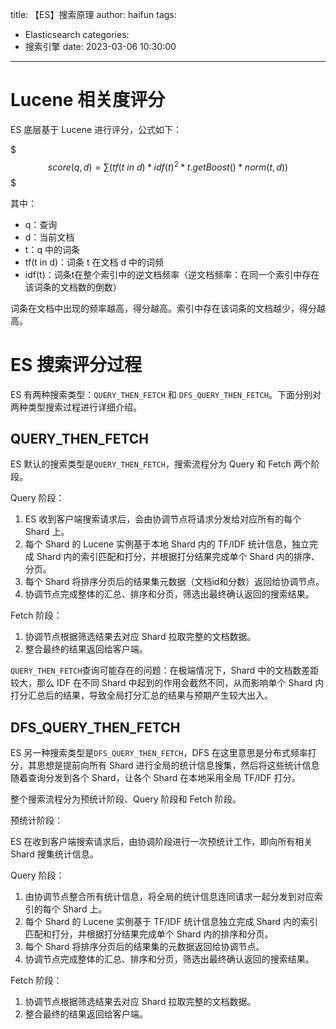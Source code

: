 title: 【ES】搜索原理
author: haifun
tags:
  - Elasticsearch
categories:
  - 搜索引擎
date: 2023-03-06 10:30:00

---

# Lucene 相关度评分

ES 底层基于 Lucene 进行评分，公式如下：

$$$
score(q,d) = \sum \lparen tf(t \ in \ d) * idf(t) ^2 * t.getBoost() * norm(t,d) \rparen
$$$

其中：

*   q：查询
*   d：当前文档
*   t：q 中的词条
*   tf(t in d)：词条 t 在文档 d 中的词频
*   idf(t)：词条t在整个索引中的逆文档频率（逆文档频率：在同一个索引中存在该词条的文档数的倒数）

词条在文档中出现的频率越高，得分越高。索引中存在该词条的文档越少，得分越高。

# ES 搜索评分过程

ES 有两种搜索类型：`QUERY_THEN_FETCH` 和 `DFS_QUERY_THEN_FETCH`。下面分别对两种类型搜索过程进行详细介绍。

## QUERY\_THEN\_FETCH

ES 默认的搜索类型是`QUERY_THEN_FETCH`，搜索流程分为 Query 和 Fetch 两个阶段。

Query 阶段：

1.  ES 收到客户端搜索请求后，会由协调节点将请求分发给对应所有的每个 Shard 上。
2.  每个 Shard 的 Lucene 实例基于本地 Shard 内的 TF/IDF 统计信息，独立完成 Shard 内的索引匹配和打分，并根据打分结果完成单个 Shard 内的排序、分页。
3.  每个 Shard 将排序分页后的结果集元数据（文档id和分数）返回给协调节点。
4.  协调节点完成整体的汇总、排序和分页，筛选出最终确认返回的搜索结果。

Fetch 阶段：

1.  协调节点根据筛选结果去对应 Shard 拉取完整的文档数据。
2.  整合最终的结果返回给客户端。

`QUERY_THEN_FETCH`查询可能存在的问题：在极端情况下，Shard 中的文档数差距较大，那么 IDF 在不同 Shard 中起到的作用会截然不同，从而影响单个 Shard 内打分汇总后的结果，导致全局打分汇总的结果与预期产生较大出入。

## DFS\_QUERY\_THEN\_FETCH

ES 另一种搜索类型是`DFS_QUERY_THEN_FETCH`，DFS 在这里意思是分布式频率打分，其思想是提前向所有 Shard 进行全局的统计信息搜集，然后将这些统计信息随着查询分发到各个 Shard，让各个 Shard 在本地采用全局 TF/IDF 打分。

整个搜索流程分为预统计阶段、Query 阶段和 Fetch 阶段。

预统计阶段：

ES 在收到客户端搜索请求后，由协调阶段进行一次预统计工作，即向所有相关 Shard 搜集统计信息。

Query 阶段：

1.  由协调节点整合所有统计信息，将全局的统计信息连同请求一起分发到对应索引的每个 Shard 上。
2.  每个 Shard 的 Lucene 实例基于 TF/IDF 统计信息独立完成 Shard 内的索引匹配和打分，并根据打分结果完成单个 Shard 内的排序和分页。
3.  每个 Shard 将排序分页后的结果集的元数据返回给协调节点。
4.  协调节点完成整体的汇总、排序和分页，筛选出最终确认返回的搜索结果。

Fetch 阶段：

1.  协调节点根据筛选结果去对应 Shard 拉取完整的文档数据。
2.  整合最终的结果返回给客户端。

